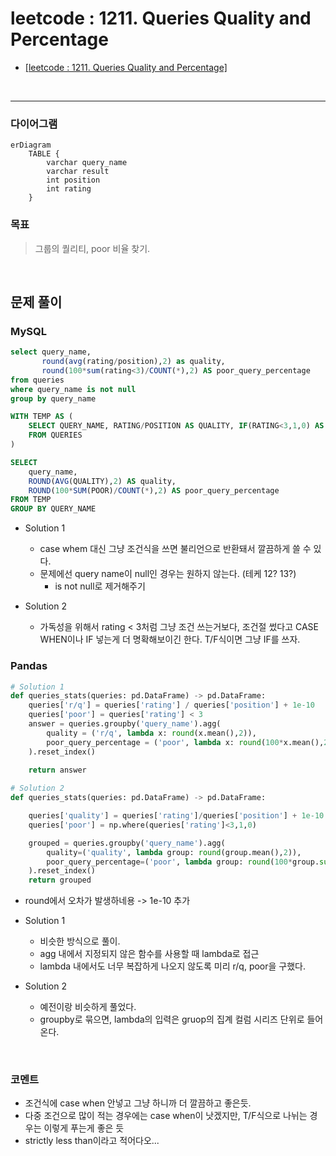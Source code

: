 # leetcode : 1211. Queries Quality and Percentage
* [[leetcode : 1211. Queries Quality and Percentage]](https://leetcode.com/problems/queries-quality-and-percentage/description/)
<br>

---

### **다이어그램**
```mermaid
erDiagram
    TABLE {
        varchar query_name
        varchar result
        int position
        int rating
    }
```

### **목표**
> 그룹의 퀄리티, poor 비율 찾기.

<br>

## 문제 풀이

### **MySQL**
```SQL
select query_name,
       round(avg(rating/position),2) as quality,
       round(100*sum(rating<3)/COUNT(*),2) AS poor_query_percentage
from queries
where query_name is not null
group by query_name

WITH TEMP AS (
    SELECT QUERY_NAME, RATING/POSITION AS QUALITY, IF(RATING<3,1,0) AS POOR
    FROM QUERIES
)

SELECT
    query_name,
    ROUND(AVG(QUALITY),2) AS quality,
    ROUND(100*SUM(POOR)/COUNT(*),2) AS poor_query_percentage
FROM TEMP
GROUP BY QUERY_NAME
```

* Solution 1
  * case whem 대신 그냥 조건식을 쓰면 불리언으로 반환돼서 깔끔하게 쓸 수 있다.
  * 문제에선 query name이 null인 경우는 원하지 않는다. (테케 12? 13?)
    * is not null로 제거해주기

* Solution 2
  * 가독성을 위해서 rating < 3처럼 그냥 조건 쓰는거보다, 조건절 썼다고 CASE WHEN이나 IF 넣는게 더 명확해보이긴 한다. T/F식이면 그냥 IF를 쓰자.

### **Pandas**
```python
# Solution 1
def queries_stats(queries: pd.DataFrame) -> pd.DataFrame:
    queries['r/q'] = queries['rating'] / queries['position'] + 1e-10
    queries['poor'] = queries['rating'] < 3
    answer = queries.groupby('query_name').agg(
        quality = ('r/q', lambda x: round(x.mean(),2)),
        poor_query_percentage = ('poor', lambda x: round(100*x.mean(),2))
    ).reset_index()
    
    return answer

# Solution 2
def queries_stats(queries: pd.DataFrame) -> pd.DataFrame:

    queries['quality'] = queries['rating']/queries['position'] + 1e-10
    queries['poor'] = np.where(queries['rating']<3,1,0)

    grouped = queries.groupby('query_name').agg(
        quality=('quality', lambda group: round(group.mean(),2)),
        poor_query_percentage=('poor', lambda group: round(100*group.sum()/len(group),2))
    ).reset_index()
    return grouped
```

* round에서 오차가 발생하네용 -> 1e-10 추가
  
* Solution 1
  * 비슷한 방식으로 풀이.
  * agg 내에서 지정되지 않은 함수를 사용할 때 lambda로 접근
  * lambda 내에서도 너무 복잡하게 나오지 않도록 미리 r/q, poor을 구했다.
  
* Solution 2
  * 예전이랑 비슷하게 풀었다.
  * groupby로 묶으면, lambda의 입력은 gruop의 집계 컬럼 시리즈 단위로 들어온다.
  
<br>

### **코멘트**
* 조건식에 case when 안넣고 그냥 하니까 더 깔끔하고 좋은듯.
* 다중 조건으로 많이 적는 경우에는 case when이 낫겠지만, T/F식으로 나뉘는 경우는 이렇게 푸는게 좋은 듯
* strictly less than이라고 적어다오...